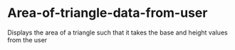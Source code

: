 # Area-of-triangle-data-from-user
Displays the area of a triangle such that it takes the base and height values from the user
